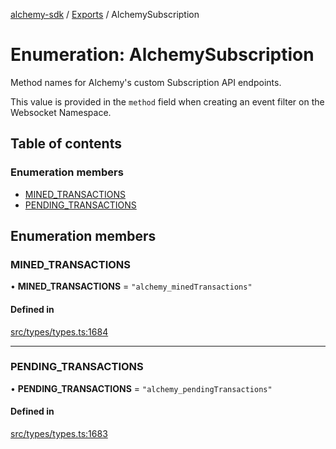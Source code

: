 [alchemy-sdk](../README.md) / [Exports](../modules.md) / AlchemySubscription

# Enumeration: AlchemySubscription

Method names for Alchemy's custom Subscription API endpoints.

This value is provided in the `method` field when creating an event filter on
the Websocket Namespace.

## Table of contents

### Enumeration members

- [MINED\_TRANSACTIONS](AlchemySubscription.md#mined_transactions)
- [PENDING\_TRANSACTIONS](AlchemySubscription.md#pending_transactions)

## Enumeration members

### MINED\_TRANSACTIONS

• **MINED\_TRANSACTIONS** = `"alchemy_minedTransactions"`

#### Defined in

[src/types/types.ts:1684](https://github.com/alchemyplatform/alchemy-sdk-js/blob/340ad5a/src/types/types.ts#L1684)

___

### PENDING\_TRANSACTIONS

• **PENDING\_TRANSACTIONS** = `"alchemy_pendingTransactions"`

#### Defined in

[src/types/types.ts:1683](https://github.com/alchemyplatform/alchemy-sdk-js/blob/340ad5a/src/types/types.ts#L1683)
